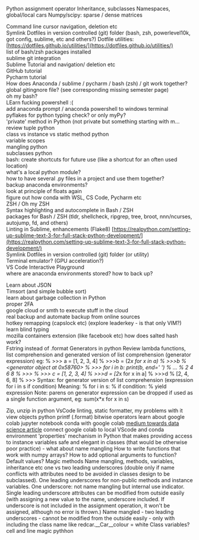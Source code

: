 Python assignment operator
Inheritance, subclasses
Namespaces, global/local cars
Numpy/scipy:  sparse / dense matrices 


Command line cursor navigation, deletion etc  
Symlink Dotfiles in version controlled (git) folder (bash, zsh, powerlevel10k, got config, sublime, etc and others?) Dotfile utilities: [https://dotfiles.github.io/utilities/](https://dotfiles.github.io/utilities/)  
list of bash/zsh packages installed  
sublime git integration  
Sublime Tutorial and navigation/ deletion etc  
GitHub tutorial  
Pycharm tutorial  
How does Anaconda / sublime / pycharm / bash (zsh) / git work together?  
global gitingnore file? (see corresponding missing semester page)  
oh my bash?  
LEarn fucking powershell :(  
add anaconda prompt / anaconda powershell to windows terminal  
pyflakes for python typing check? or only myPy?  
'private' method in Python (not private but something starting with m...  
review tuple python  
class vs instance vs static method python  
variable scopes  
mangling python  
subclasses python  
bash: create shortcuts for future use (like a shortcut for an often used location)  
what's a local python module?  
how to have several .py files in a project and use them together?  
backup anaconda environments?  
look at principle of floats again  
figure out how conda with WSL, CS Code, Pycharm etc  
ZSH / Oh my ZSH  
Syntax highlighting and autocomplete in Bash / ZSH  
packages for Bash / ZSH (tldr, shellcheck, ripgrep, tree, broot, nnn/ncurses, autojump, fd, and others)  
Linting in Sublime, enhancements (Flake8) [https://realpython.com/setting-up-sublime-text-3-for-full-stack-python-development/](https://realpython.com/setting-up-sublime-text-3-for-full-stack-python-development/)  
Symlink Dotfiles in version controlled (git) folder (or utility)  
Terminal emulator? (GPU acceleration?)  
VS Code Interactive Playground  
where are anaconda environments stored? how to back up?  


Learn about JSON  
Timsort (and simple bubble sort)  
learn about garbage collection in Python  
proper 2FA  
google cloud or smth to execute stuff in the cloud  
real backup and automate backup from online sources  
hotkey remapping (capslock etc) (explore leaderkey - is that only VIM?)  
learn blind typing  
mozilla containers extension (like facebook etc)
how does salted hash work?  
Fstring instead of .format
Generators in python
Review lambda functions, list comprehension and generated version of list comprehension (generator expression) eg:
% >>> a = [1, 2, 3, 4]
% >>>b = (2*x for x in a)
% >>>b
% <generator object at 0x58760>
% >>> for i in b: print(b, end=' ')
% ...
% 2 4 6 8
% >>>
% >>> c = [1, 2, 3, 4]
% >>>d = [2*x for x in a]
% >>>d
% [2, 4, 6, 8]
% >>>
Syntax: for generator version of list comprehension
(expression for i in s if condition)
Meaning:
% for i in s:
%     if condition:
%         yield expression
Note: parens on generator expression can be dropped if used as a single function argument, eg: sum(x*x for x in s)

Zip, unzip in python
VsCode linting, static formatter, my problems with it
view objects python
printf (.format)
bitwise operators
learn about google colab jupyter notebook
conda with google colab [medium towards data science article](https://towardsdatascience.com/conda-google-colab-75f7c867a522)
connect google colab to local VScode and conda environment
'properties' mechanism in Python that makes providing access to instance variables safe and elegant in classes (that would be otherwise poor practice) - what about name mangling
How to write functions that work with numpy arrays?
How to add optional arguments to function? Default values?
Magic methods
Name mangling, methods, variables, inheritance etc one vs two leading underscores (double only if name conflicts with attributes need to be avoided in classes design to be subclassed). One leading underscores for non-public methods and instance variables. One underscore: not name mangling but internal use indicator. Single leading underscore attributes can be modified from outside easily (with assigning a new value to the name, underscore included. If underscore is not included in the assignment operation, it won't be assigned, although no error is thrown.) Name mangled - two leading underscores - cannot be modified from the outside easily - only with including the class name like redcar.__Car__colour = white
Class variables?
cell and line magic pythhon